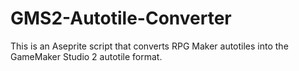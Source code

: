 # GMS2-Autotile-Converter
This is an Aseprite script that converts RPG Maker autotiles into the GameMaker Studio 2 autotile format.
